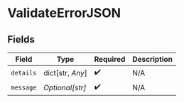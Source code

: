 # ValidateErrorJSON


## Fields

| Field              | Type               | Required           | Description        |
| ------------------ | ------------------ | ------------------ | ------------------ |
| `details`          | dict[str, *Any*]   | :heavy_check_mark: | N/A                |
| `message`          | *Optional[str]*    | :heavy_check_mark: | N/A                |